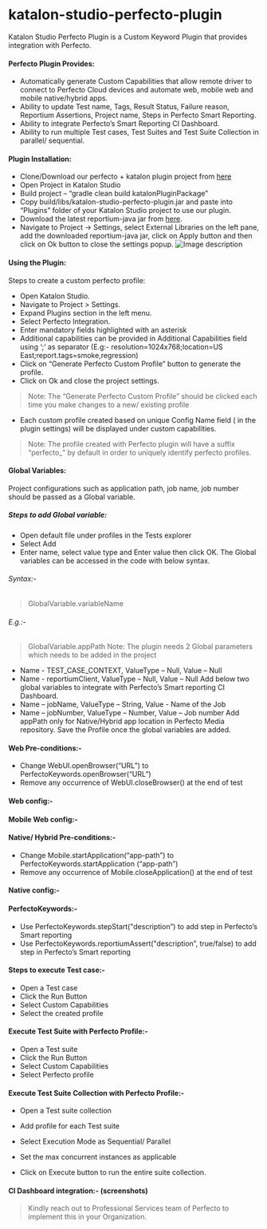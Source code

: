 # katalon-studio-perfecto-plugin

Katalon Studio Perfecto Plugin is a Custom Keyword Plugin that provides integration with Perfecto. 

#### Perfecto Plugin Provides:
- Automatically generate Custom Capabilities that allow remote driver to connect to Perfecto Cloud devices and automate web, mobile web and mobile native/hybrid apps.
- Ability to update Test name, Tags, Result Status, Failure reason, Reportium Assertions, Project name, Steps in Perfecto Smart Reporting.
- Ability to integrate Perfecto’s Smart Reporting CI Dashboard. 
- Ability to run multiple Test cases, Test Suites and Test Suite Collection in parallel/ sequential.

#### Plugin Installation:
- Clone/Download our perfecto + katalon plugin project from [here](https://github.com/PerfectoMobileSA/perfecto-katalon-studio-plugin) 
- Open Project in Katalon Studio
- Build project – “gradle clean build katalonPluginPackage”
- Copy build/libs/katalon-studio-perfecto-plugin.jar and paste into “Plugins” folder of your Katalon Studio project to use our plugin.
- Download the latest reportium-java jar from [here](https://repo1.perfectomobile.com/public/repositories/maven/com/perfecto/reporting-sdk/reportium-java/).
- Navigate to Project -> Settings, select External Libraries on the left pane, add the downloaded reportium-java jar, click on Apply button and then click on Ok button to close the settings popup.
![Image description](https://github.com/dsatike-perfecto/perfecto-katalon-studio-plugin/DOC/img/1.png)

#### Using the Plugin:
Steps to create a custom perfecto profile:
- Open Katalon Studio. 
- Navigate to Project > Settings. 
- Expand Plugins section in the left menu.
- Select Perfecto Integration. 
- Enter mandatory fields highlighted with an asterisk 
- Additional capabilities can be provided in Additional Capabilities field using ‘;’ as separator (E.g:- resolution=1024x768;location=US East;report.tags=smoke,regression)
- Click on “Generate Perfecto Custom Profile” button to generate the profile.
- Click on Ok and close the project settings.
> Note: The “Generate Perfecto Custom Profile” should be clicked each time you make changes to a new/ existing profile
  
- Each custom profile created based on unique Config Name field ( in the plugin settings) will be displayed under custom capabilities.
> Note: The profile created with Perfecto plugin will have a suffix “perfecto_” by default in order to uniquely identify perfecto profiles.

 
#### Global Variables:
Project configurations such as application path, job name, job number should be passed as a Global variable. 
##### Steps to add Global variable:
- Open default file under profiles in the Tests explorer
- Select Add 
- Enter name, select value type and Enter value then click OK.
The Global variables can be accessed in the code with below syntax.
###### Syntax:- 
> GlobalVariable.variableName
###### E.g.:- 
> GlobalVariable.appPath
> Note: The plugin needs 2 Global parameters which needs to be added in the project
- Name - TEST_CASE_CONTEXT, ValueType – Null, Value – Null
- Name - reportiumClient, ValueType – Null, Value – Null
Add below two global variables to integrate with Perfecto’s Smart reporting CI Dashboard.
- Name – jobName, ValueType – String, Value - Name of the Job
- Name – jobNumber, ValueType – Number, Value – Job number
Add appPath only for Native/Hybrid app location in Perfecto Media repository.
Save the Profile once the global variables are added.
 
#### Web Pre-conditions:-
- Change WebUI.openBrowser(“URL”) to PerfectoKeywords.openBrowser(“URL”)
- Remove any occurrence of WebUI.closeBrowser() at the end of test
#### Web config:-
 
#### Mobile Web config:-
 
#### Native/ Hybrid Pre-conditions:-
- Change Mobile.startApplication(“app-path”) to PerfectoKeywords.startApplication (“app-path”)
- Remove any occurrence of Mobile.closeApplication() at the end of test
#### Native config:-
 
#### PerfectoKeywords:-
- Use PerfectoKeywords.stepStart("description”) to add step in Perfecto’s Smart reporting
- Use PerfectoKeywords.reportiumAssert("description”, true/false) to add step in Perfecto’s Smart reporting
#### Steps to execute Test case:-
- Open a Test case
- Click the Run Button 
- Select Custom Capabilities 
- Select the created profile 
 
#### Execute Test Suite with Perfecto Profile:-
- Open a Test suite
- Click the Run Button 
- Select Custom Capabilities 
- Select Perfecto profile
 

#### Execute Test Suite Collection with Perfecto Profile:-
- Open a Test suite collection
- Add profile for each Test suite
 
- Select Execution Mode as Sequential/ Parallel
- Set the max concurrent instances as applicable
- Click on Execute button to run the entire suite collection.
 
#### CI Dashboard integration:- (screenshots)
 
 
 
> Kindly reach out to Professional Services team of Perfecto to implement this in your Organization.
